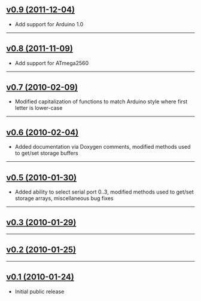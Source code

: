 ## [v0.9 (2011-12-04)](/4-20ma/ModbusMaster/tree/v0.9)
- Add support for Arduino 1.0

---
## [v0.8 (2011-11-09)](/4-20ma/ModbusMaster/tree/v0.8)
- Add support for ATmega2560

---
## [v0.7 (2010-02-09)](/4-20ma/ModbusMaster/tree/v0.7)
- Modified capitalization of functions to match Arduino style where first letter is lower-case

---
## [v0.6 (2010-02-04)](/4-20ma/ModbusMaster/tree/v0.6)
- Added documentation via Doxygen comments, modified methods used to get/set storage buffers

---
## [v0.5 (2010-01-30)](/4-20ma/ModbusMaster/tree/v0.5)
- Added ability to select serial port 0..3, modified methods used to get/set storage arrays, miscellaneous bug fixes

---
## [v0.3 (2010-01-29)](/4-20ma/ModbusMaster/tree/v0.3)

---
## [v0.2 (2010-01-25)](/4-20ma/ModbusMaster/tree/v0.2)

---
## [v0.1 (2010-01-24)](/4-20ma/ModbusMaster/tree/v0.1)
- Initial public release
